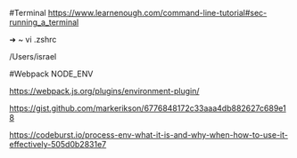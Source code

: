 #Terminal
https://www.learnenough.com/command-line-tutorial#sec-running_a_terminal

➜  ~ vi .zshrc

/Users/israel

#Webpack NODE_ENV

https://webpack.js.org/plugins/environment-plugin/

https://gist.github.com/markerikson/6776848172c33aaa4db882627c689e18

https://codeburst.io/process-env-what-it-is-and-why-when-how-to-use-it-effectively-505d0b2831e7
